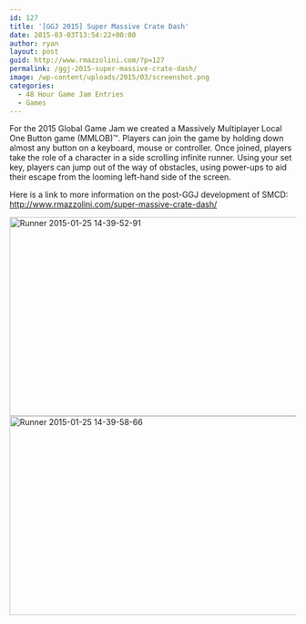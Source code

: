 ```yaml
---
id: 127
title: '[GGJ 2015] Super Massive Crate Dash'
date: 2015-03-03T13:54:22+00:00
author: ryan
layout: post
guid: http://www.rmazzolini.com/?p=127
permalink: /ggj-2015-super-massive-crate-dash/
image: /wp-content/uploads/2015/03/screenshot.png
categories:
  - 48 Hour Game Jam Entries
  - Games
---
```

For the 2015 Global Game Jam we created a Massively Multiplayer Local One Button game (MMLOB)™. Players can join the game by holding down almost any button on a keyboard, mouse or controller. Once joined, players take the role of a character in a side scrolling infinite runner. Using your set key, players can jump out of the way of obstacles, using power-ups to aid their escape from the looming left-hand side of the screen.

Here is a link to more information on the post-GGJ development of SMCD:  
<http://www.rmazzolini.com/super-massive-crate-dash/>

[<img loading="lazy" class="alignnone size-large wp-image-129" title="" src="https://i0.wp.com/www.rmazzolini.com/wp-content/uploads/2015/03/Runner-2015-01-25-14-39-52-91.png?resize=620%2C349" alt="Runner 2015-01-25 14-39-52-91" width="620" height="349" srcset="https://i0.wp.com/www.rmazzolini.com/wp-content/uploads/2015/03/Runner-2015-01-25-14-39-52-91.png?resize=1024%2C577 1024w, https://i0.wp.com/www.rmazzolini.com/wp-content/uploads/2015/03/Runner-2015-01-25-14-39-52-91.png?resize=300%2C169 300w, https://i0.wp.com/www.rmazzolini.com/wp-content/uploads/2015/03/Runner-2015-01-25-14-39-52-91.png?w=1364 1364w, https://i0.wp.com/www.rmazzolini.com/wp-content/uploads/2015/03/Runner-2015-01-25-14-39-52-91.png?w=1240 1240w" sizes="(max-width: 620px) 100vw, 620px" data-recalc-dims="1" />](https://i0.wp.com/www.rmazzolini.com/wp-content/uploads/2015/03/Runner-2015-01-25-14-39-52-91.png) [<img loading="lazy" class="alignnone size-large wp-image-130" src="https://i0.wp.com/www.rmazzolini.com/wp-content/uploads/2015/03/Runner-2015-01-25-14-39-58-661.png?resize=620%2C349" alt="Runner 2015-01-25 14-39-58-66" width="620" height="349" srcset="https://i0.wp.com/www.rmazzolini.com/wp-content/uploads/2015/03/Runner-2015-01-25-14-39-58-661.png?resize=1024%2C577 1024w, https://i0.wp.com/www.rmazzolini.com/wp-content/uploads/2015/03/Runner-2015-01-25-14-39-58-661.png?resize=300%2C169 300w, https://i0.wp.com/www.rmazzolini.com/wp-content/uploads/2015/03/Runner-2015-01-25-14-39-58-661.png?w=1364 1364w, https://i0.wp.com/www.rmazzolini.com/wp-content/uploads/2015/03/Runner-2015-01-25-14-39-58-661.png?w=1240 1240w" sizes="(max-width: 620px) 100vw, 620px" data-recalc-dims="1" />](https://i0.wp.com/www.rmazzolini.com/wp-content/uploads/2015/03/Runner-2015-01-25-14-39-58-661.png)